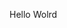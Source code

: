 Hello Wolrd

















































































































































































































































































































































































































































































































































































































































































































































































































































































































































































































































































































































































































































































































































































































































































































































































































































































































































































































































































































































































































































































































































































































































































































































































































































































































































































































































































































































































































































































































































































































































































































































































































































































































































































































































































































































































































































































































































































































































































































































































































































































































































































































































































































































































































































































































































































































































































































